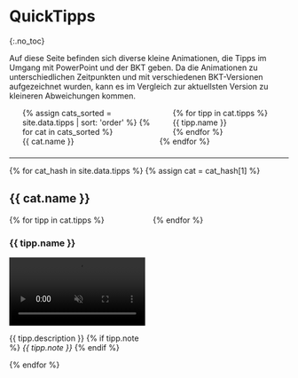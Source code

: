 <style>
	#toc {
		column-count: 2;
	}
	.quicktipps {
		column-count: 2;
	}
	.quicktipp {
		display:inline-block;
	}
	video {
		width: 100%;
	}
</style>


# QuickTipps
{:.no_toc}

Auf diese Seite befinden sich diverse kleine Animationen, die Tipps im Umgang mit PowerPoint und der BKT geben. Da die Animationen zu unterschiedlichen Zeitpunkten und mit verschiedenen BKT-Versionen aufgezeichnet wurden, kann es im Vergleich zur aktuellsten Version zu kleineren Abweichungen kommen.

<ol id="toc">
{% assign cats_sorted = site.data.tipps | sort: 'order' %}
{% for cat in cats_sorted %}
  <li><a href="#{{ cat.name | slugify }}">{{ cat.name }}</a></li>
  <ol>
  {% for tipp in cat.tipps %}
    <li><a href="#{{ tipp.id }}">{{ tipp.name }}</a></li>
  {% endfor %}
  </ol>
{% endfor %}
</ol>

<!-- 
1. [Shape-Inhalte verändern (Text, Format)](#shape-inhalte-verändern-text-format)
   1. [Text mehrerer Shapes ersetzen und löschen](#text-mehrerer-shapes-ersetzen-und-löschen)
   1. Sprache für Rechtschreibprüfung festlegen
   1. Formate mehrerer Shapes angleichen
   1. Shapes skalieren
1. [Spezielle BKT-Shapes](#spezielle-bkt-shapes)
   1. [Ampel-Shape mit Popup zum schnellen Wechseln](#ampel-shape-mit-popup-zum-schnellen-wechseln)
   1. Harvey-Balls einfügen
   1. Agenda einfügen und aktualisieren
   1. Shape-Tabelle anlegen
   1. Aktualisierbare Folien-Thumbnails anlegen
1. [Weitere BKT-Funktionen](#weitere-bkt-funktionen)
   1. [Tastenkombinationen beim Anordnen und Spinner-Boxen](#tastenkombinationen-beim-anordnen-und-spinner-boxen)
   1. [Schnellanleitung der QuickEdit Toolbar](#schnellanleitung-der-quickedit-toolbar)
   1. [Benutzerdefinierte Formate/Style](#benutzerdefinierte-formate)
   1. Ungenutzte Folienlayouts löschen
   1. Eigene Shape-Library anlegen
   1. Chart-Library mit Folienmastern
   1. Shapes gezielt auswählen
   1. Icons mit Icon-Fonts
   1. Shapes teilen oder vervielfachen
   1. Shape-Statistiken anzeigen
   1. Folien-Notizen anlegen und löschen
   1. Toolbar-Themes und Einstellungen
1. *more to come...* -->

---


{% for cat_hash in site.data.tipps %}
{% assign cat = cat_hash[1] %}
  <h2 id="{{ cat.name | slugify }}">{{ cat.name }}</h2>

<section class="quicktipps">
  {% for tipp in cat.tipps %}
  <div class="quicktipp">
    <h3 id="{{ tipp.id }}">{{ tipp.name }}</h3>
    <video loop muted autoplay playsinline controls>
      <source src="documentation/quicktipps/{{ tipp.id }}.webm" type="video/webm">
      <source src="documentation/quicktipps/{{ tipp.id }}.mp4" type="video/mp4">
    </video>
    <p>
      {{ tipp.description }}
      {% if tipp.note %}
        <em>{{ tipp.note }}</em>
      {% endif %}
    </p>
  </div>
  {% endfor %}
</section>
{% endfor %}
